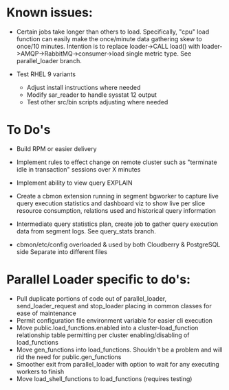 Known issues:
========================================================================

 * Certain jobs take longer than others to load. Specifically, "cpu" load function
   can easily make the once/minute data gathering skew to once/10 minutes. Intention
   is to replace loader->CALL load() with loader->AMQP->RabbitMQ->consumer->load
   single metric type. See parallel_loader branch.

 * Test RHEL 9 variants 
   * Adjust install instructions where needed
   * Modify sar_reader to handle sysstat 12 output
   * Test other src/bin scripts adjusting where needed

To Do's
========================================================================

* Build RPM or easier delivery

* Implement rules to effect change on remote cluster such as "terminate
   idle in transaction" sessions over X minutes

* Implement ability to view query EXPLAIN

* Create a cbmon extension running in segment bgworker to capture live query execution
   statistics and dashboard viz to show live per slice resource consumption, relations
   used and historical query information

* Intermediate query statistics plan, create job to gather query execution data from
  segment logs. See query_stats branch.

* cbmon/etc/config overloaded & used by both Cloudberry & PostgreSQL side
   Separate into different files

Parallel Loader specific to do's:
========================================================================
* Pull duplicate portions of code out of parallel_loader, send_loader_request and stop_loader
  placing in common classes for ease of maintenance
* Permit configuration file environment variable for easier cli execution
* Move public.load_functions.enabled into a cluster-load_function relationship table
  permitting per cluster enabling/disabling of load_functions
* Move gen_functions into load_functions. Shouldn't be a problem and will rid the need
  for public.gen_functions
* Smoother exit from parallel_loader with option to wait for any executing workers to finish
* Move load_shell_functions to load_functions (requires testing)
